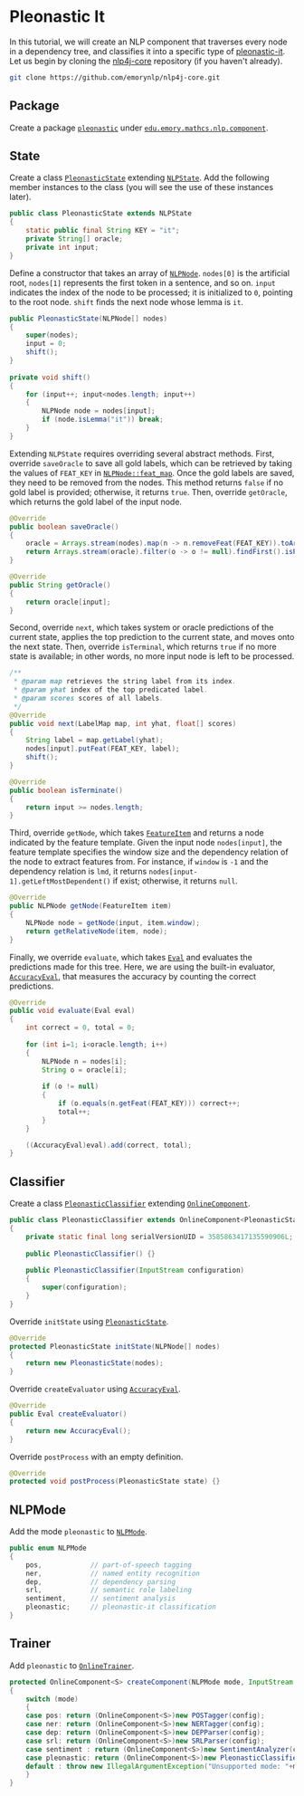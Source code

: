 # Pleonastic It

In this tutorial, we will create an NLP component that traverses every node in a dependency tree, and classifies it into a specific type of [pleonastic-it](https://github.com/emorynlp/pleonastic-it). Let us begin by cloning the [nlp4j-core](https://github.com/emorynlp/nlp4j-core) repository (if you haven't already).

```bash
git clone https://github.com/emorynlp/nlp4j-core.git
```

## Package

Create a package [`pleonastic`](https://github.com/emorynlp/nlp4j-core/tree/master/src/main/java/edu/emory/mathcs/nlp/component/pleonastic) under [`edu.emory.mathcs.nlp.component`](https://github.com/emorynlp/nlp4j-core/tree/master/src/main/java/edu/emory/mathcs/nlp/component/).


## State

Create a class [`PleonasticState`](https://github.com/emorynlp/nlp4j-core/tree/master/src/main/java/edu/emory/mathcs/nlp/component/pleonastic/PleonasticState.java) extending [`NLPState`](https://github.com/emorynlp/nlp4j-core/tree/master/src/main/java/edu/emory/mathcs/nlp/component/template/state/NLPState.java). Add the following member instances to the class (you will see the use of these instances later).

```java
public class PleonasticState extends NLPState
{
	static public final String KEY = "it"; 
	private String[] oracle;
	private int input;
}
```

Define a constructor that takes an array of [`NLPNode`](https://github.com/emorynlp/nlp4j-core/tree/master/src/main/java/edu/emory/mathcs/nlp/component/template/node/NLPNode.java). `nodes[0]` is the artificial root, `nodes[1]` represents the first token in a sentence, and so on. `input` indicates the index of the node to be processed; it is initialized to `0`, pointing to the root node. `shift` finds the next node whose lemma is `it`.

```java
public PleonasticState(NLPNode[] nodes)
{
	super(nodes);
	input = 0;
	shift();
}
	
private void shift()
{
	for (input++; input<nodes.length; input++)
	{
		NLPNode node = nodes[input];
		if (node.isLemma("it")) break;
	}
}
```

Extending `NLPState` requires overriding several abstract methods. First, override `saveOracle` to save all gold labels, which can be retrieved by taking the values of `FEAT_KEY` in [`NLPNode::feat_map`](https://github.com/emorynlp/nlp4j-core/tree/master/src/main/java/edu/emory/mathcs/nlp/component/template/node/NLPNode.java). Once the gold labels are saved, they need to be removed from the nodes. This method returns `false` if no gold label is provided; otherwise, it returns `true`.
Then, override `getOracle`, which returns the gold label of the input node.

```java
@Override
public boolean saveOracle()
{
	oracle = Arrays.stream(nodes).map(n -> n.removeFeat(FEAT_KEY)).toArray(String[]::new);
	return Arrays.stream(oracle).filter(o -> o != null).findFirst().isPresent();
}

@Override
public String getOracle()
{
	return oracle[input];
}
```

Second, override `next`, which takes system or oracle predictions of the current state, applies the top prediction to the current state, and moves onto the next state. Then, override `isTerminal`, which returns `true` if no more state is available; in other words, no more input node is left to be processed.


```java
/**
 * @param map retrieves the string label from its index. 
 * @param yhat index of the top predicated label.
 * @param scores scores of all labels.
 */
@Override
public void next(LabelMap map, int yhat, float[] scores)
{
	String label = map.getLabel(yhat);
	nodes[input].putFeat(FEAT_KEY, label);
	shift();
}

@Override
public boolean isTerminate()
{
	return input >= nodes.length;
}
```

Third, override `getNode`, which takes [`FeatureItem`](https://github.com/emorynlp/nlp4j-core/blob/master/src/main/java/edu/emory/mathcs/nlp/component/template/feature/FeatureItem.java) and returns a node indicated by the feature template.  Given the input node `nodes[input]`, the feature template specifies the window size and the dependency relation of the node to extract features from. For instance, if `window` is `-1` and the dependency relation is `lmd`, it returns `nodes[input-1].getLeftMostDependent()` if exist; otherwise, it returns `null`.

```java
@Override
public NLPNode getNode(FeatureItem item)
{
	NLPNode node = getNode(input, item.window);
	return getRelativeNode(item, node);
}
```

Finally, we override `evaluate`, which takes [`Eval`](https://github.com/emorynlp/nlp4j-core/blob/master/src/main/java/edu/emory/mathcs/nlp/component/template/eval/Eval.java) and evaluates the predictions made for this tree. Here, we are using the built-in evaluator, [`AccuracyEval`](https://github.com/emorynlp/nlp4j-core/blob/master/src/main/java/edu/emory/mathcs/nlp/component/template/eval/AccuracyEval.java), that measures the accuracy by counting the correct predictions.

```java
@Override
public void evaluate(Eval eval)
{
	int correct = 0, total = 0;
	
	for (int i=1; i<oracle.length; i++)
	{
		NLPNode n = nodes[i];
		String o = oracle[i];
		
		if (o != null)
		{
			if (o.equals(n.getFeat(FEAT_KEY))) correct++;
			total++;
		}
	}

	((AccuracyEval)eval).add(correct, total);
}
```

## Classifier

Create a class [`PleonasticClassifier`](https://github.com/emorynlp/nlp4j-core/tree/master/src/main/java/edu/emory/mathcs/nlp/component/pleonastic/PleonasticClassifier.java) extending [`OnlineComponent`](https://github.com/emorynlp/nlp4j-core/blob/master/src/main/java/edu/emory/mathcs/nlp/component/template/OnlineComponent.java).

```java
public class PleonasticClassifier extends OnlineComponent<PleonasticState>
{
	private static final long serialVersionUID = 3585863417135590906L;
	
	public PleonasticClassifier() {}
	
	public PleonasticClassifier(InputStream configuration)
	{
		super(configuration);
	}
}
```

Override `initState` using [`PleonasticState`](https://github.com/emorynlp/nlp4j-core/tree/master/src/main/java/edu/emory/mathcs/nlp/component/pleonastic/PleonasticState.java).

```java
@Override
protected PleonasticState initState(NLPNode[] nodes)
{
	return new PleonasticState(nodes);
}
```

Override `createEvaluator` using [`AccuracyEval`](https://github.com/emorynlp/nlp4j-core/blob/master/src/main/java/edu/emory/mathcs/nlp/component/template/eval/AccuracyEval.java).

```java
@Override
public Eval createEvaluator()
{
	return new AccuracyEval();
}
```

Override `postProcess` with an empty definition.

```java
@Override
protected void postProcess(PleonasticState state) {}
```

## NLPMode

Add the mode `pleonastic` to [`NLPMode`](https://github.com/emorynlp/nlp4j-core/blob/master/src/main/java/edu/emory/mathcs/nlp/component/template/util/NLPMode.java).

```java
public enum NLPMode
{
	pos,			// part-of-speech tagging
	ner,			// named entity recognition
	dep,			// dependency parsing
	srl,			// semantic role labeling
	sentiment,		// sentiment analysis
	pleonastic;		// pleonastic-it classification
}
```

## Trainer

Add `pleonastic` to [`OnlineTrainer`](https://github.com/emorynlp/nlp4j-core/blob/master/src/main/java/edu/emory/mathcs/nlp/component/template/train/OnlineTrainer.java).

```java
protected OnlineComponent<S> createComponent(NLPMode mode, InputStream config)
{
	switch (mode)
	{
	case pos: return (OnlineComponent<S>)new POSTagger(config);
	case ner: return (OnlineComponent<S>)new NERTagger(config);
	case dep: return (OnlineComponent<S>)new DEPParser(config);
	case srl: return (OnlineComponent<S>)new SRLParser(config);
	case sentiment : return (OnlineComponent<S>)new SentimentAnalyzer(config);
	case pleonastic: return (OnlineComponent<S>)new PleonasticClassifier(config);
	default : throw new IllegalArgumentException("Unsupported mode: "+mode);
	}
}
```